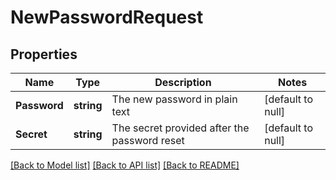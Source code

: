 # NewPasswordRequest

## Properties
Name | Type | Description | Notes
------------ | ------------- | ------------- | -------------
**Password** | **string** | The new password in plain text | [default to null]
**Secret** | **string** | The secret provided after the password reset | [default to null]

[[Back to Model list]](../README.md#documentation-for-models) [[Back to API list]](../README.md#documentation-for-api-endpoints) [[Back to README]](../README.md)


